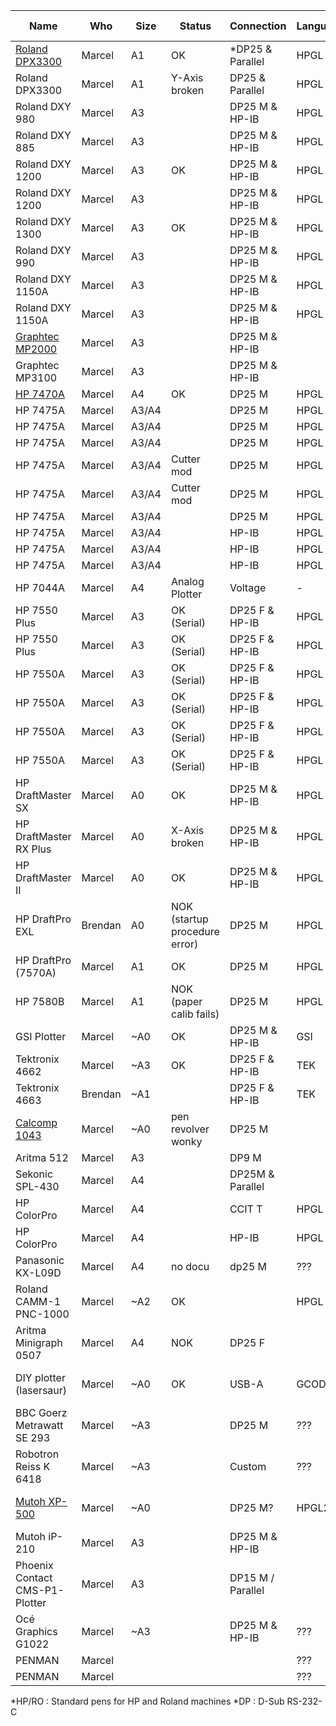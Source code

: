 | Name                            | Who     | Size  | Status                        | Connection        | Language | Pen connection       | Pen count |
|---------------------------------|---------|-------|-------------------------------|-------------------|----------|----------------------|-----------|
| [Roland DPX3300](dpx3300.md)    | Marcel  | A1    | OK                            | *DP25 & Parallel  | HPGL     | *HP/RO               | 8         |
| Roland DPX3300                  | Marcel  | A1    | Y-Axis <br>broken             | DP25 & Parallel   | HPGL     | HP/RO                | 8         |
| Roland DXY 980                  | Marcel  | A3    |                               | DP25 M & HP-IB    | HPGL     | HP/RO                | 8         |
| Roland DXY 885                  | Marcel  | A3    |                               | DP25 M & HP-IB    | HPGL     | HP/RO                | 8         |
| Roland DXY 1200                 | Marcel  | A3    | OK                            | DP25 M & HP-IB    | HPGL     | HP/RO                | 8         |
| Roland DXY 1200                 | Marcel  | A3    |                               | DP25 M & HP-IB    | HPGL     | HP/RO                | 8         |
| Roland DXY 1300                 | Marcel  | A3    | OK                            | DP25 M & HP-IB    | HPGL     | HP/RO                | 8         |
| Roland DXY 990                  | Marcel  | A3    |                               | DP25 M & HP-IB    | HPGL     |                      | 8         |
| Roland DXY 1150A                | Marcel  | A3    |                               | DP25 M & HP-IB    | HPGL     |                      | 8         |
| Roland DXY 1150A                | Marcel  | A3    |                               | DP25 M & HP-IB    | HPGL     |                      | 8         |
| [Graphtec MP2000](graphtech.md) | Marcel  | A3    |                               | DP25 M & HP-IB    |          |                      | 8         |
| Graphtec MP3100                 | Marcel  | A3    |                               | DP25 M & HP-IB    |          |                      | 8         |
| [HP 7470A](hp7470a.md)          | Marcel  | A4    | OK                            | DP25 M            | HPGL     |                      | 2         |
| HP 7475A                        | Marcel  | A3/A4 |                               | DP25 M            | HPGL     | HP/RO                | 6         |
| HP 7475A                        | Marcel  | A3/A4 |                               | DP25 M            | HPGL     | HP/RO                | 6         |
| HP 7475A                        | Marcel  | A3/A4 |                               | DP25 M            | HPGL     | HP/RO                | 6         |
| HP 7475A                        | Marcel  | A3/A4 | Cutter mod                    | DP25 M            | HPGL     | HP/RO                | 6         |
| HP 7475A                        | Marcel  | A3/A4 | Cutter mod                    | DP25 M            | HPGL     | HP/RO                | 6         |
| HP 7475A                        | Marcel  | A3/A4 |                               | DP25 M            | HPGL     | HP/RO                | 6         |
| HP 7475A                        | Marcel  | A3/A4 |                               | HP-IB             | HPGL     | HP/RO                | 6         |
| HP 7475A                        | Marcel  | A3/A4 |                               | HP-IB             | HPGL     | HP/RO                | 6         |
| HP 7475A                        | Marcel  | A3/A4 |                               | HP-IB             | HPGL     | HP/RO                | 6         |
| HP 7044A                        | Marcel  | A4    | Analog Plotter                | Voltage           | -        | Unique pen           | 1         |
| HP 7550 Plus                    | Marcel  | A3    | OK (Serial)                   | DP25 F & HP-IB    | HPGL     | HP/RO                | 8         |
| HP 7550 Plus                    | Marcel  | A3    | OK (Serial)                   | DP25 F & HP-IB    | HPGL     | HP/RO                | 8         |
| HP 7550A                        | Marcel  | A3    | OK (Serial)                   | DP25 F & HP-IB    | HPGL     | HP/RO                | 8         |
| HP 7550A                        | Marcel  | A3    | OK (Serial)                   | DP25 F & HP-IB    | HPGL     | HP/RO                | 8         |
| HP 7550A                        | Marcel  | A3    | OK (Serial)                   | DP25 F & HP-IB    | HPGL     | HP/RO                | 8         |
| HP 7550A                        | Marcel  | A3    | OK (Serial)                   | DP25 F & HP-IB    | HPGL     | HP/RO                | 8         |
| HP DraftMaster SX               | Marcel  | A0    | OK                            | DP25 M & HP-IB    | HPGL     |                      | 8         |
| HP DraftMaster RX Plus          | Marcel  | A0    | X-Axis <br>broken             | DP25 M & HP-IB    | HPGL     |                      | 8         |
| HP DraftMaster II               | Marcel  | A0    | OK                            | DP25 M & HP-IB    | HPGL     |                      | 8         |
| HP DraftPro EXL                 | Brendan | A0    | NOK (startup procedure error) | DP25 M            | HPGL     | HP/RO                | 8         |
| HP DraftPro (7570A)             | Marcel  | A1    | OK                            | DP25 M            | HPGL     | HP/RO                | 8         |
| HP 7580B                        | Marcel  | A1    | NOK (paper calib fails)       | DP25 M            | HPGL     | HP/RO                | 8         |
| GSI Plotter                     | Marcel  | ~A0   | OK                            | DP25 M & HP-IB    | GSI      | GSI Adapter          | 1         |
| Tektronix 4662                  | Marcel  | ~A3   | OK                            | DP25 F & HP-IB    | TEK      | Rotring Isograph     | 1         |
| Tektronix 4663                  | Brendan | ~A1   |                               | DP25 F & HP-IB    | TEK      | Rotring Isograph     | 2         |
| [Calcomp 1043](calcomp1043.md)  | Marcel  | ~A0   | pen revolver wonky            | DP25 M            |          | Calcomp pens         | 8         |
| Aritma 512                      | Marcel  | A3    |                               | DP9 M             |          | HP/RO                | 8         |
| Sekonic SPL-430                 | Marcel  | A4    |                               | DP25M & Parallel  |          |                      |           |
| HP ColorPro                     | Marcel  | A4    |                               | CCIT T            | HPGL     |                      | 6         |
| HP ColorPro                     | Marcel  | A4    |                               | HP-IB             | HPGL     |                      | 6         |
| Panasonic KX-L09D               | Marcel  | A4    | no docu                       | dp25 M            | ???      |                      |           |
| Roland CAMM-1 PNC-1000          | Marcel  | ~A2   | OK                            |                   | HPGL     | HP/RO                | 1         |
| Aritma Minigraph 0507           | Marcel  | A4    | NOK                           | DP25 F            |          |                      | 1         |
| DIY plotter (lasersaur)         | Marcel  | ~A0   | OK                            | USB-A             | GCODE    | max diameter 23mm    | 1         |
| BBC Goerz Metrawatt SE 293      | Marcel  | ~A3   |                               | DP25 M            | ???      |                      | 8         |
| Robotron Reiss K 6418           | Marcel  | ~A3   |                               | Custom            | ???      |                      | 1         |
| [Mutoh XP-500](mutoh_xp500.md)  | Marcel  | ~A0   |                               | DP25 M?           | HPGL2    | HP/RO + Mutoh Pencil | 8         |
| Mutoh iP-210                    | Marcel  | A3    |                               | DP25 M & HP-IB    |          | Mutoh Pens           | 8         |
| Phoenix Contact CMS-P1-Plotter  | Marcel  | A3    |                               | DP15 M / Parallel |          |                      | 4         |
| Océ Graphics G1022              | Marcel  | ~A3   |                               | DP25 M & HP-IB    | ???      | HP/RO                | 6         |
| PENMAN                          | Marcel  |       |                               |                   | ???      | HP/RO                | 3         |
| PENMAN                          | Marcel  |       |                               |                   | ???      | HP/RO                | 3         |

*HP/RO  : Standard pens for HP and Roland machines
*DP     : D-Sub RS-232-C